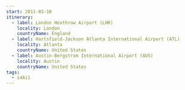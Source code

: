 ```yaml
---
start: 2011-03-10
itinerary:
  - label: London Heathrow Airport (LHR)
    locality: London
    countryName: England
  - label: Hartsfield-Jackson Atlanta International Airport (ATL)
    locality: Atlanta
    countryName: United States
  - label: Austin-Bergstrom International Airport (AUS)
    locality: Austin
    countryName: United States
tags:
  - i4Ai1
---
```

